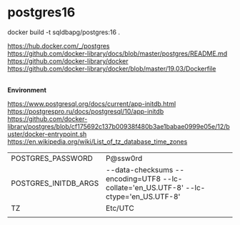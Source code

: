 # postgres16

docker build -t sqldbapg/postgres:16 .


https://hub.docker.com/_/postgres<BR>
https://github.com/docker-library/docs/blob/master/postgres/README.md<BR>
https://github.com/docker-library/docker<BR>
https://github.com/docker-library/docker/blob/master/19.03/Dockerfile<BR>


<BR><B>Environment</B><BR>

https://www.postgresql.org/docs/current/app-initdb.html<BR>
https://postgrespro.ru/docs/postgresql/10/app-initdb<BR>
https://github.com/docker-library/postgres/blob/cf175692c137b00938f480b3ae1babae0999e05e/12/buster/docker-entrypoint.sh<BR>
https://en.wikipedia.org/wiki/List_of_tz_database_time_zones<BR>

<TABLE>
<TR><TD>POSTGRES_PASSWORD</TD><TD>P@ssw0rd</TD></TR>
<TR><TD>POSTGRES_INITDB_ARGS</TD><TD>--data-checksums --encoding=UTF8 --lc-collate='en_US.UTF-8' --lc-ctype='en_US.UTF-8'</TD></TR>
<TR><TD>TZ</TD><TD>Etc/UTC</TD></TR>
<TR><TD></TD><TD></TD></TR>
</TABLE>

